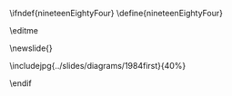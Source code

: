 \ifndef{nineteenEightyFour}
\define{nineteenEightyFour}

\editme

\newslide{}

\includejpg{../slides/diagrams/1984first}{40%}

\endif
